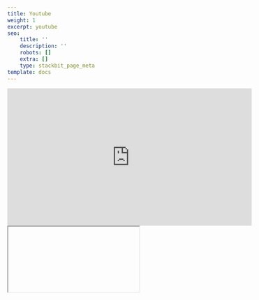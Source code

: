 ```yaml
---
title: Youtube
weight: 1
excerpt: youtube
seo:
    title: ''
    description: ''
    robots: []
    extra: []
    type: stackbit_page_meta
template: docs
---
```


<iframe width="560" height="315" src="https://www.youtube.com/embed/xGZSWvFess8"   player" frameborder="0" allow="accelerometer; autoplay; clipboard-write; encrypted-media; gyroscope; picture-in-picture" allowfullscreen></iframe>

<iframe 

<iframe
